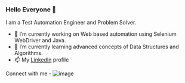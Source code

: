 ### Hello Everyone 👋

I am a Test Automation Engineer and Problem Solver.

- 🔭 I’m currently working on Web based automation using Selenium WebDriver and Java.
- 🌱 I’m currently learning advanced concepts of Data Structures and Algorithms.
- 📫 My [LinkedIn](https://www.linkedin.com/in/mohanrajan-natarajan-sdet/) profile

Connect with me -
![image](https://user-images.githubusercontent.com/79554023/195832470-94888c66-7bc6-4a2a-97d5-e32755d77eb6.png)



<!--
**mohan816/mohan816** is a ✨ _special_ ✨ repository because its `README.md` (this file) appears on your GitHub profile.

Here are some ideas to get you started:

- 🔭 I’m currently working on ...
- 🌱 I’m currently learning ...
- 👯 I’m looking to collaborate on ...
- 🤔 I’m looking for help with ...
- 💬 Ask me about ...
- 📫 How to reach me: ...
- 😄 Pronouns: ...
- ⚡ Fun fact: ...
-->
